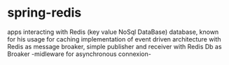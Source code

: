 # spring-redis
apps interacting with Redis (key value NoSql DataBase) database, known for his usage for caching
implementation of event driven architecture with Redis as message broaker, simple publisher and receiver with Redis Db as Broaker -midleware for asynchronous connexion-
